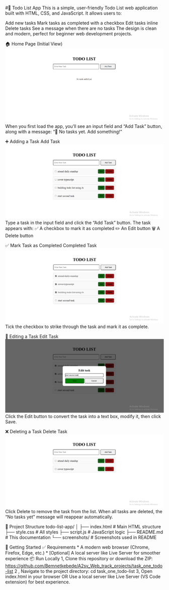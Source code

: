 #📝 Todo List App
This is a simple, user-friendly Todo List web application built with HTML, CSS, and JavaScript. It allows users to:

Add new tasks
Mark tasks as completed with a checkbox
Edit tasks inline
Delete tasks
See a message when there are no tasks
The design is clean and modern, perfect for beginner web development projects.

🏠 Home Page (Initial View)
![Screenshot](screenshots/notasks.png)
When you first load the app, you’ll see an input field and “Add Task” button, along with a message:
“📝 No tasks yet. Add something!”

➕ Adding a Task
Add Task
![screenshot](screenshots/add-tasks.png)
Type a task in the input field and click the “Add Task” button. The task appears with:
    ✅ A checkbox to mark it as completed
    ✏️ An Edit button
    🗑️ A Delete button

✅ Mark Task as Completed
Completed Task
![screenshot](screenshots/mark-done.png)
Tick the checkbox to strike through the task and mark it as complete.

📝 Editing a Task
Edit Task
![screenshot](screenshots/edit-modal.png)
Click the Edit button to convert the task into a text box, modify it, then click Save.

❌ Deleting a Task
Delete Task
![screenshot](screenshots/delete-tasks.png)
Click Delete to remove the task from the list.
When all tasks are deleted, the “No tasks yet” message will reappear automatically.

📁 Project Structure
    todo-list-app/
    │
    ├── index.html # Main HTML structure
    ├── style.css # All styles
    ├── script.js # JavaScript logic
    ├── README.md # This documentation
    └── screenshots/ # Screenshots used in README

🚀 Getting Started
    ✅ Requirements
        * A modern web browser (Chrome, Firefox, Edge, etc.)
        * [Optional] A local server like Live Server for smoother experience
    📦 Run Locally
       1, Clone this repository or download the ZIP:
          https://github.com/Bemnetkebede/A2sv_Web_track_projects/task_one_todo-list
       2 , Navigate to the project directory:
           cd task_one_todo-list
       3, Open index.html in your browser OR Use a local server like Live Server (VS Code extension) for best experience.
